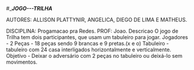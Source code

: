 #______JOGO---TRILHA_____

AUTORES: ALLISON PLATTYNIR, ANGELICA, DIEGO DE LIMA E MATHEUS.

DISCIPLINA: Progamacao pra Redes. PROF: Joao.
Descricao
O jogo de Trilha tem dois participantes, que usam um tabuleiro para jogar.
Jogadores - 2
Peças - 18 peças sendo 9 brancas e 9 pretas.(x e o)
Tabuleiro - tabuleiro com 24 casa interligados horizontalmente e verticalmente.
Objetivo - Deixar o adversário com 2 peças no tabuleiro ou deixá-lo sem movimentos.
